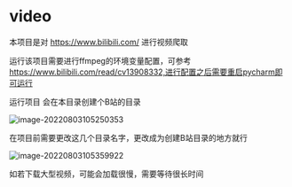 # video

本项目是对 https://www.bilibili.com/ 进行视频爬取

运行该项目需要进行ffmpeg的环境变量配置，可参考 https://www.bilibili.com/read/cv13908332,进行配置之后需要重启pycharm即可运行

运行项目 会在本目录创建个B站的目录

![image-20220803105250353](C:\Users\哆啦A梦没有梦想\AppData\Roaming\Typora\typora-user-images\image-20220803105250353.png)

在项目前需要更改这几个目录名字，更改成为创建B站目录的地方就行

![image-20220803105359922](C:\Users\哆啦A梦没有梦想\AppData\Roaming\Typora\typora-user-images\image-20220803105359922.png)

如若下载大型视频，可能会加载很慢，需要等待很长时间